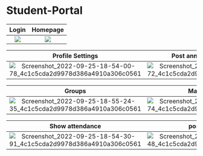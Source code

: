 # Student-Portal
Login                      |  Homepage
:-------------------------:|:-------------------------:
![](https://user-images.githubusercontent.com/44567896/192145978-4004661a-e677-44c5-be2a-4675483520c9.png)  |  ![](https://user-images.githubusercontent.com/44567896/192146321-5a0182f5-fa4f-4460-b9be-c3ee1308f9d3.png)

Profile Settings           |  Post announcement(Notice)
:-------------------------:|:-------------------------:
![Screenshot_2022-09-25-18-54-00-78_4c1c5cda2d9978d386a4910a306c0561](https://user-images.githubusercontent.com/44567896/192147005-cd7649b1-494f-4e22-bd6c-e734c26d1c89.png) | ![Screenshot_2022-09-25-18-54-07-72_4c1c5cda2d9978d386a4910a306c0561](https://user-images.githubusercontent.com/44567896/192147020-065aeb94-ceea-4039-8ba9-24a43e95792d.png)

Groups                     |  Mark attendance
:-------------------------:|:-------------------------:
![Screenshot_2022-09-25-18-55-24-35_4c1c5cda2d9978d386a4910a306c0561](https://user-images.githubusercontent.com/44567896/192147108-402fea93-9146-4b4d-a935-268ca9073b60.png) | ![Screenshot_2022-09-25-18-55-09-74_4c1c5cda2d9978d386a4910a306c0561](https://user-images.githubusercontent.com/44567896/192147143-a7b982fc-4f2d-4d2e-aa62-b2a3c0efd283.png)

Show attendance            |  post assignment
:-------------------------:|:-------------------------:
![Screenshot_2022-09-25-18-54-30-91_4c1c5cda2d9978d386a4910a306c0561](https://user-images.githubusercontent.com/44567896/192147214-62758a49-b52f-4804-a4af-d7db7052d790.png) | ![Screenshot_2022-09-25-18-54-14-48_4c1c5cda2d9978d386a4910a306c0561](https://user-images.githubusercontent.com/44567896/192147240-65dd7eb0-17a9-4941-beb7-8cb52c39e106.png)


